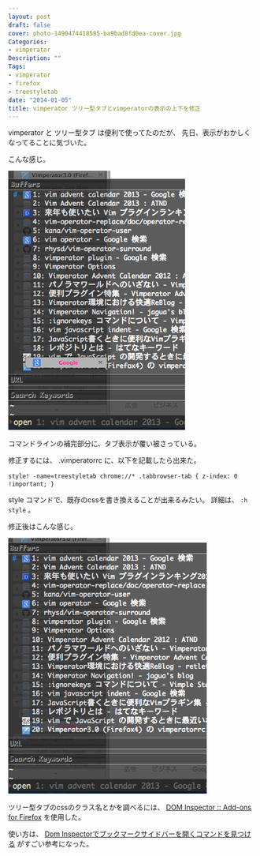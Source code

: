 ```yaml
---
layout: post
draft: false
cover: photo-1490474418585-ba9bad8fd0ea-cover.jpg
Categories:
- vimperator
Description: ""
Tags:
- vimperator
- firefox
- treestyletab
date: "2014-01-05"
title: vimperator ツリー型タブとvimperatorの表示の上下を修正
---
```


vimperator と ツリー型タブ は便利で使ってたのだが、
先日、表示がおかしくなってることに気づいた。

こんな感じ。

![image](./20140104_231852.png)

コマンドラインの補完部分に、タブ表示が覆い被さっている。

修正するには、 .vimperatorrc に、以下を記載したら出来た。

```vim
style! -name=treestyletab chrome://* .tabbrowser-tab { z-index: 0 !important; }
```

style コマンドで、既存のcssを書き換えることが出来るみたい。 詳細は、
`:h style` 。

修正後はこんな感じ。

![image](./20140104_232026.png)

ツリー型タブのcssのクラス名とかを調べるには、 [DOM Inspector :: Add-ons for Firefox](https://addons.mozilla.org/ja/firefox/addon/dom-inspector-6622/)
を使用した。

使い方は、 [Dom Inspectorでブックマークサイドバーを開くコマンドを見つける](http://diary.noasobi.net/junk/DOMInspector.html)
がすごい参考になった。
